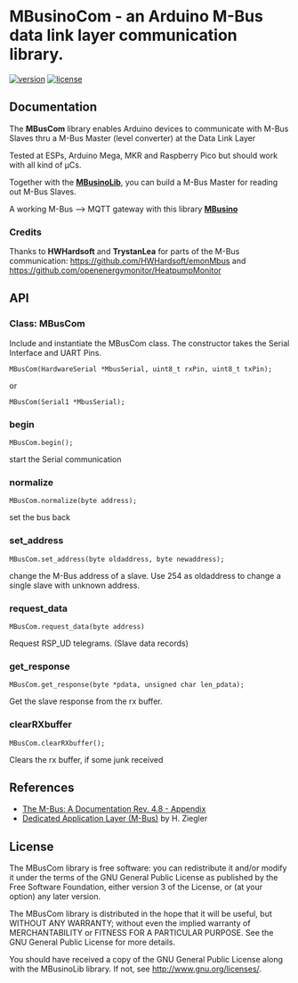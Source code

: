 # MBusinoCom - an Arduino M-Bus data link layer communication library. 
[![version](https://img.shields.io/badge/version-0.1.4-brightgreen.svg)](CHANGELOG.md)
[![license](https://img.shields.io/badge/license-GPL--3.0-orange.svg)](LICENSE)


## Documentation

The **MBusCom** library enables Arduino devices to communicate with M-Bus Slaves thru a M-Bus Master (level converter) at the Data Link Layer

Tested at ESPs, Arduino Mega, MKR and Raspberry Pico but should work with all kind of µCs.

Together with the [**MBusinoLib**](https://github.com/Zeppelin500/MBusinoLib), you can build a M-Bus Master for reading out M-Bus Slaves.

A working M-Bus --> MQTT gateway with this library [**MBusino**](https://github.com/Zeppelin500/MBusino)

### Credits

Thanks to **HWHardsoft** and **TrystanLea** for parts of the M-Bus communication: https://github.com/HWHardsoft/emonMbus and https://github.com/openenergymonitor/HeatpumpMonitor

## API

### Class: MBusCom

Include and instantiate the MBusCom class. The constructor takes the Serial Interface and UART Pins.

```MBusCom(HardwareSerial *MbusSerial, uint8_t rxPin, uint8_t txPin);```

or

```MBusCom(Serial1 *MbusSerial);```


### begin
```MBusCom.begin();```

start the Serial communication

### normalize
```MBusCom.normalize(byte address);```

set the bus back

### set_address
```MBusCom.set_address(byte oldaddress, byte newaddress);```

change the M-Bus address of a slave. Use 254 as oldaddress to change a single slave with unknown address.

### request_data
```MBusCom.request_data(byte address)```

Request RSP_UD telegrams. (Slave data records)

### get_response
```MBusCom.get_response(byte *pdata, unsigned char len_pdata);```

Get the slave response from the rx buffer.

### clearRXbuffer
```MBusCom.clearRXbuffer();```

Clears the rx buffer, if some junk received



## References

* [The M-Bus: A Documentation Rev. 4.8 - Appendix](https://m-bus.com/assets/downloads/MBDOC48.PDF)
* [Dedicated Application Layer (M-Bus)](https://datasheet.datasheetarchive.com/originals/crawler/m-bus.com/ba82a2f0a320ffda901a2d9814f48c24.pdf) by H. Ziegler

## License


The MBusCom library is free software: you can redistribute it and/or modify
it under the terms of the GNU General Public License as published by
the Free Software Foundation, either version 3 of the License, or
(at your option) any later version.

The MBusCom library is distributed in the hope that it will be useful,
but WITHOUT ANY WARRANTY; without even the implied warranty of
MERCHANTABILITY or FITNESS FOR A PARTICULAR PURPOSE.  See the
GNU General Public License for more details.

You should have received a copy of the GNU General Public License
along with the MBusinoLib library.  If not, see <http://www.gnu.org/licenses/>.

